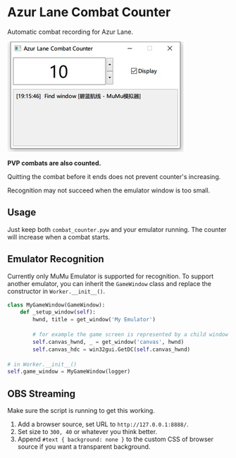 # Azur Lane Combat Counter

Automatic combat recording for Azur Lane.

![preview](preview.jpg)

**PVP combats are also counted.**

Quitting the combat before it ends does not prevent counter's increasing.

Recognition may not succeed when the emulator window is too small.

## Usage

Just keep both `combat_counter.pyw` and your emulator running. The counter will increase when a combat starts.

## Emulator Recognition

Currently only MuMu Emulator is supported for recognition. To support another emulator, you can inherit the `GameWindow` class and replace the constructor in `Worker.__init__()`.

```python
class MyGameWindow(GameWindow):
    def _setup_window(self):
        hwnd, title = get_window('My Emulator')

        # for example the game screen is represented by a child window named "canvas"
        self.canvas_hwnd, _ = get_window('canvas', hwnd)
        self.canvas_hdc = win32gui.GetDC(self.canvas_hwnd)

# in Worker.__init__()
self.game_window = MyGameWindow(logger)
```

## OBS Streaming

Make sure the script is running to get this working.

1. Add a browser source, set URL to `http://127.0.0.1:8888/`.
2. Set size to `300, 40` or whatever you think better.
3. Append `#text { background: none }` to the custom CSS of browser source if you want a transparent background.
